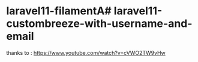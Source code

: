 # laravel11-filamentA# laravel11-custombreeze-with-username-and-email
thanks to :
https://www.youtube.com/watch?v=cVWO2TW9vHw
